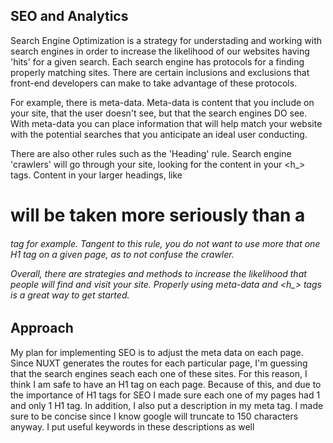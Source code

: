 ## SEO and Analytics

Search Engine Optimization is a strategy for understading and working with search engines in order to increase the likelihood of our websites having 'hits' for a given search. Each search engine has protocols for a finding properly matching sites. There are certain inclusions and exclusions that front-end developers can make to take advantage of these protocols.

For example, there is meta-data. Meta-data is content that you include on your site, that the user doesn't see, but that the search engines DO see. With meta-data you can place information that will help match your website with the potential searches that you anticipate an ideal user conducting.

There are also other rules such as the 'Heading' rule. Search engine 'crawlers' will go through your site, looking for the content in your <h_> tags. Content in your larger headings, like <h1> will be taken more seriously than a <h6> tag for example. Tangent to this rule, you do not want to use more that one H1 tag on a given page, as to not confuse the crawler. 

Overall, there are strategies and methods to increase the likelihood that people will find and visit your site. Properly using meta-data and <h_> tags is a great way to get started.


## Approach

My plan for implementing SEO is to adjust the meta data on each page. Since NUXT generates the routes for each particular page, I'm guessing that the search engines seach each one of these sites. For this reason, I think I am safe to have an H1 tag on each page. Because of this, and due to the importance of H1 tags for SEO I made sure each one of my pages had 1 and only 1 H1 tag. In addition, I also put a description in my meta tag. I made sure to be concise since I know google will truncate to 150 characters anyway. I put useful keywords in these descriptions as well